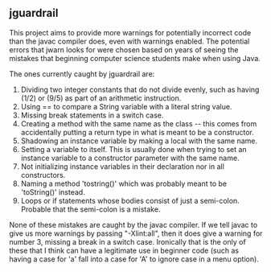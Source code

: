 jguardrail
-----

This project aims to provide more warnings for potentially incorrect code than
the javac compiler does, even with warnings enabled.  The potential errors that
jwarn looks for were chosen based on years of seeing the mistakes that beginning
computer science students make when using Java.

The ones currently caught by jguardrail are:
1. Dividing two integer constants that do not divide evenly, such as having
   (1/2) or (9/5) as part of an arithmetic instruction.
2. Using == to compare a String variable with a literal string value.
3. Missing break statements in a switch case.
4. Creating a method with the same name as the class -- this comes from
   accidentally putting a return type in what is meant to be a constructor.
5. Shadowing an instance variable by making a local with the same name.
6. Setting a variable to itself.  This is usually done when trying to
   set an instance variable to a constructor parameter with the same name.
7. Not initializing instance variables in their declaration nor in all
   constructors.
8. Naming a method 'tostring()' which was probably meant to be 'toString()'
   instead.
9. Loops or if statements whose bodies consist of just a semi-colon.  Probable
   that the semi-colon is a mistake.

None of these mistakes are caught by the javac compiler.  If we tell javac to
give us more warnings by passing "-Xlint:all", then it does give a warning for
number 3, missing a break in a switch case.  Ironically that is the only of
these that I think can have a legitimate use in beginner code (such as having
a case for 'a' fall into a case for 'A' to ignore case in a menu option).


